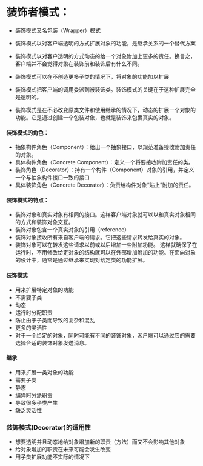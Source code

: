 # 装饰者模式：

- 装饰模式又名包装（Wrapper）模式
- 装饰模式以对客户端透明的方式扩展对象的功能，是继承关系的一个替代方案
- 装饰模式以对客户透明的方式动态的给一个对象附加上更多的责任。换言之，客户端并不会觉得对象在装饰前和装饰后有什么不同。
- 装饰模式可以在不创造更多子类的情况下，将对象的功能加以扩展

- 装饰模式把客户端的调用委派到被装饰类。装饰模式的关键在于这种扩展完全是透明的。
- 装饰模式是在不必改变原类文件和使用继承的情况下，动态的扩展一个对象的功能。它是通过创建一个包装对象，也就是装饰来包裹真实的对象。

#### 装饰模式的角色：
- 抽象构件角色（Component）：给出一个抽象接口，以规范准备接收附加责任的对象。
- 具体构件角色（Concrete Component）：定义一个将要接收附加责任的类。
- 装饰角色（Decorator）：持有一个构件（Component）对象的引用，并定义一个与抽象构件接口一致的接口
- 具体装饰角色（Concrete  Decorator）：负责给构件对象“贴上”附加的责任。

#### 装饰模式的特点：

- 装饰对象和真实对象有相同的接口。这样客户端对象就可以以和真实对象相同的方式和装饰对象交互。
- 装饰对象包含一个真实对象的引用（reference）
- 装饰对象接收所有来自客户端的请求。它把这些请求转发给真实的对象。
- 装饰对象可以在转发这些请求以前或以后增加一些附加功能。
这样就确保了在运行时，不用修改给定对象的结构就可以在外部增加附加的功能。在面向对象的设计中，通常是通过继承来实现对给定类的功能扩展。

#### 装饰模式
- 用来扩展特定对象的功能
- 不需要子类
- 动态
- 运行时分配职责
- 防止由于子类而导致的复杂和混乱
- 更多的灵活性
- 对于一个给定的对象，同时可能有不同的装饰对象，客户端可以通过它的需要选择合适的装饰对象发送消息。

#### 继承
- 用来扩展一类对象的功能
- 需要子类
- 静态
- 编译时分派职责
- 导致很多子类产生
- 缺乏灵活性

### 装饰模式(Decorator)的适用性

- 想要透明并且动态地给对象增加新的职责（方法）而又不会影响其他对象
- 给对象增加的职责在未来可能会发生改变
- 用子类扩展功能不实际的情况下



